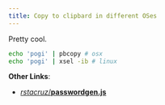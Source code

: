 ```yaml
---
title: Copy to clipbard in different OSes
---
```


Pretty cool.

```bash
echo 'pogi' | pbcopy # osx
echo 'pogi' | xsel -ib # linux
```

**Other Links**:
- [*rstacruz*/**passwordgen.js**](https://github.com/rstacruz/passwordgen.js)
